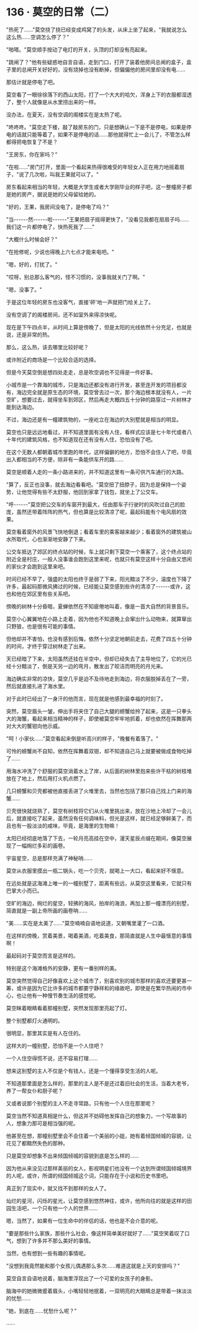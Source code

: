 <link rel="stylesheet" href="../styles/text.css" />
<h1>136 · 莫空的日常（二）</h1>

"热死了......"莫空挠了挠已经变成鸡窝了的头发，从床上坐了起来，"我就说怎么这么热......空调怎么停了？"

"啪嗒。"莫空顺手按动了电灯的开关，头顶的灯却没有亮起来。

"跳闸了？"他有些疑惑地自言自语，走到门口，打开了装着他房间总闸的盒子，盒子里的总闸开关好好的，没有烧掉也没有断掉，但偏偏他的房间里却没有电......

那估计就是停电了吧。

莫空看了一眼徐徐落下的西山太阳，打了一个大大的哈欠，浑身上下的衣服都湿透了，整个人就像是从水里捞出来的一样。

没办法，在夏天，没有空调的阁楼实在是太热了呢。

"咚咚咚。"莫空走下楼，敲了敲房东的门，只是想确认一下是不是停电，如果是停电的话就只能等着了，如果不是停电的话......那他就得忙上一会儿了，不管怎么样都得把电恢复了不是？

"王房东，你在家吗？"

"在啦......"房门打开，里面一个看起来热得很难受的年轻女人正在用力地摇着扇子，"说了几次啦，叫我王果就可以了。"

房东看起来相当的年轻，大概是大学生或者大学刚毕业的样子吧，这一整幢房子都是她的房产，据说是她的父母留给她的。

"好的，王果，我房间没电了，是停电了吗？"

"当------然------啦------"王果把扇子摇得更快了，"没看见我都在扇扇子吗......我们这一片都停电了，快热死我了......"

"大概什么时候会好？"

"在抢修呢，少说也得晚上六七点才能来电吧。"

"嗯，好的，打扰了。"

"哎呀，别总那么客气的，怪不习惯的，没事我就关门了啊。"

"嗯，没事了。"

于是这位年轻的房东也没客气，直接'砰'地一声就把门给关上了。

没有空调了的阁楼房间，还不如室外来得凉快呢。

现在是下午四点半，从时间上算是傍晚了，但是太阳的光线依然十分充足，也就是说，还是非常的热。

那么，这么热，该去哪里比较好呢？

或许附近的商场是一个比较合适的选择。

但是今天莫空倒是想四处走走，总是吹空调也不见得是一件好事。

小城市是一个靠海的城市，只是海边还都没有进行开发，甚至连开发的项目都没有，海边完全就是原生态的环境，莫空曾去过一次，那个海边根本就没有人，一片空旷，想要过去，就得坐车到郊区，然后再走大概四五十分钟的路穿过一片树林才能到达海边。

不过，海边还是有一幢建筑物的，一座屹立在海边的大别墅就是相当的明显。

莫空也只是远远地看过，并不知道里面有没有人住，看样式应该是七十年代或者八十年代的建筑风格，也不知道现在还有没有人住，恐怕没有了吧。

在这个无数人都朝着城市里跑的年代，这样偏僻的地方，恐怕不会住人了吧，毕竟出入都相当的不方便，除非有一条能供车开的路......

莫空是顺着人走的一条小路进来的，并不知道这里有一条可供汽车通行的大路。

"算了，反正也没事，就去海边看看吧。"莫空扭了扭脖子，因为总是保持一个姿势，让他觉得有些不太舒服，他回到家拿了钱包，就坐上了公交车。

"呼------"莫空把公交车的车窗开到最大，任由那车子行驶时的风吹过自己的脸庞，虽然还带着阵阵的热气，但也算是比较清凉了呢，最起码能有个电风扇的效果。

莫空看着窗外的风景飞快地倒退；看着车里的乘客越来越少；看着窗外的建筑被山水所取代，心也渐渐地安静了下来。

公交车抵达了郊区的终点站的时候，车上就只剩下莫空一个乘客了，这个终点站的附近全是村庄，一般人没事谁会跑到这里来呢，也就只有莫空这样十分自由又悠闲的家伙才会跑到这里来吧。

时间已经不早了，强盛的太阳也终于是弱了下来，阳光黯淡了不少，温度也下降了许多，最起码那微风拂过的时候，已经能让莫空感到些许的清凉了------或许，这也和他在郊区里有些关系吧。

傍晚的树林十分昏暗，夏蝉依然在不知疲倦地叫着，像是一首大自然的背景音乐。

莫空小心翼翼地在小路上走着，因为他也不知道晚上会窜出什么动物来，就算窜出只野狼，也是很有可能的事情。

但他却并不害怕，也没有感到后悔，依然十分坚定地朝前走去，花费了四五十分钟的时间，才终于穿过树林走了出来。

天已经暗了下来，太阳虽然还挂在半空中，但却已经失去了主导地位了，它的光已经十分黯淡了，倒是天另一边的弯月，散发出了皎洁而明亮的月光来。

海边确实非常的凉快，莫空几乎是迫不及待地走到海边，将衣服脱掉丢在了一旁，然后就直接扎进了海水里。

对于此时已经出了一身汗的他而言，现在就是他感到最幸福的时刻了。

突然，莫空眉头一皱，伸出手将夹住了自己大腿的螃蟹给拎了起来，这是一只拳头大的海蟹，看起来相当精神的样子，即使被莫空牢牢地抓着，却也依然在挥舞那两对大大的蟹钳向他示威。

"呵！小家伙......"莫空看起来倒是听高兴的样子，"晚餐有着落了。"

可怜的螃蟹尚不自知，依然在挥舞着双钳，却不知道自己马上就要被做成食物吃掉了......

用海水冲洗了个舒服的莫空淌着水上了岸，从后面的树林里抱来些许干枯的树枝堆放在了地上，然后用打火机点燃了。

几只螃蟹和贝壳都被他直接丢进了火堆里去，当然也包括了那只自己找上门来的海蟹......

贝壳很快就烧熟了，莫空有树枝将它们从火堆里挑出来，放在沙地上冷却了一会儿后，就直接吃了起来，虽然没有任何调味料，但光是这样，就已经足够鲜美了，而且也有一股淡淡的咸味，毕竟，是海里的生物嘛！

太阳已经彻底地落了下去，一轮月亮高挂在空中，漫天星辰点缀在期间，像莫空展现了一幅绚烂多彩的画卷。

宇宙星空，总是那样充满了神秘呐......

莫空从衣服里摸出一瓶二锅头，吃一个贝壳，就喝上一大口，看起来好不惬意。

在远处就是这海滩上唯一的一幢别墅了，距离有些远，从莫空这里看来，它就只有巴掌大小而已。

空旷的海边，绚烂的星空，轻拂的海风，拍岸的海浪，再加上那一幢漂亮的别墅，简直就是一副上帝所画的画卷呐......

"美......实在是太美了......"莫空喃喃自语地说道，又朝嘴里灌了一口酒。

在这样的傍晚，赏着美景，喝着美酒，吃着美食，那简直就是人生中最惬意的事情啊！

最起码对于莫空而言是这样的。

特别是这个海滩格外的安静，更有一番别样的美。

莫空突然觉得自己好像喜欢上这个城市了，别喜欢别的城市那样的喜欢还要更甚一筹，或许是因为它比许多的城市都要宁静祥和的缘故吧，即使是在繁华热闹的市中心，也让他有一种慢节奏生活的感觉呢。

莫空眯着眼睛看着那幢别墅，突然发现那里亮起了灯。

整个别墅都灯火通明的。

很明显，那里其实是有人在住的。

这样大的一幢别墅，恐怕不是一个人住吧？

一个人住空得慌不说，还不容易打理......

想来这别墅的主人不仅是个有钱人，还是一个懂得享受生活的人呢。

不知道那里面是怎么样的，那里的主人是不是还过着旧社会的生活，当着大老爷，养了一帮女仆和厨子呢？

又或者说那个别墅的主人不走寻常路，只有他一个人住在那里呢？

莫空当然不知道真相是什么，但这并不妨碍他发挥自己的想象力，一个写故事的人，想象力那可是相当强的呢。

他甚至在想，那幢别墅里会不会住着一个美丽的小姐，她有着倾国倾城的容貌，让花见了都黯然失色的那种。

只是莫空却想象不出来倾国倾城的容貌到底是怎么样的......

因为他从来没见过那样美丽的女人，影视明星们也没有一个达到所谓倾国倾城境界的人呢，或许，所谓的倾国倾城这个词，只能存在于小说和历史书里吧。

真正到了现实中，就又找不到那样的女人了。

灿烂的星河，闪烁的星光，让莫空感到悠然神往，或许，他所向往的就是这样的田园生活吧，一个只有他一个人的世界......

嗯，当然了，如果有一位生命中的伴侣的话，他也是不会介意的呢。

"要是那些什么家族，那些什么社会，像这样简单美好就好了......"莫空笑着叹了口气，想到了许多并不那么美好的事情。

当然，也有想到一些有趣的事情呢。

"没想到我竟然能和那个女孩儿偶遇那么多次......难道这就是上天的安排吗？"

莫空自言自语地说着，脑海里浮现出了一个可爱的女孩子的身影。

脑海中的她微微蹙着眉头，小嘴轻轻地抿着，一双明亮的大眼睛总是带着一抹淡淡的忧愁......

"她，到底在......忧愁什么呢？"

......
